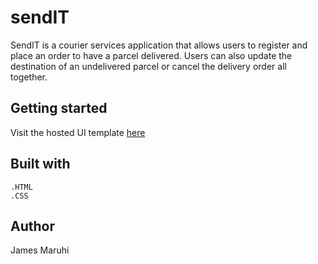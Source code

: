 # sendIT

SendIT is a courier services application that allows users to register and place an order to have a parcel delivered. Users can also update the destination of an undelivered parcel or cancel the delivery order all together. 


## Getting started
Visit the hosted UI template [here](https://matthenge.github.io/SendIT/UI/)
 
	
        
## Built with

    .HTML
    .CSS
    
    
## Author

James Maruhi



